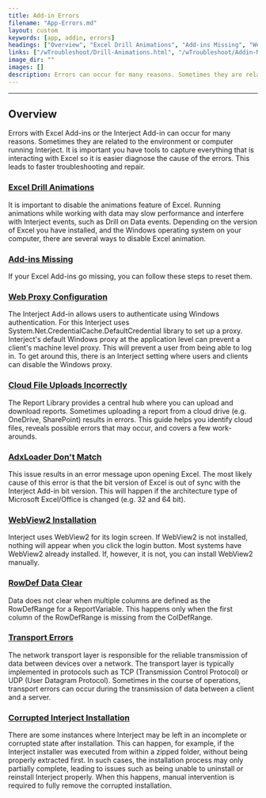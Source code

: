 ```yaml
---
title: Add-in Errors
filename: "App-Errors.md"
layout: custom
keywords: [app, addin, errors]
headings: ["Overview", "Excel Drill Animations", "Add-ins Missing", "Web Proxy Configuration", "Cloud File Uploads Incorrectly", "AdxLoader Don't Match", "WebView2 Installation", "RowDef Data Clear", "Transport Errors", "Corrupted Interject Installation"]
links: ["/wTroubleshoot/Drill-Animations.html", "/wTroubleshoot/Addin-Missing.html", "/wTroubleshoot/WebProxy.html", "/wTroubleshoot/Cloud-File.html", "/wTroubleshoot/AdxLoader.html", "/wTroubleshoot/WebView2.html", "/wTroubleshoot/RowDefClear.html", "/wTroubleshoot/Transport-Errors.html", "/wTroubleshoot/CorruptedInstallation.html"]
image_dir: ""
images: []
description: Errors can occur for many reasons. Sometimes they are related to the environment or computer running Interject. It is important you have tools to capture everything that is interacting with Excel so, it is easier diagnose the cause of errors. This leads to faster troubleshooting and repair.
---
```

* * *

## Overview

Errors with Excel Add-ins or the Interject Add-in can occur for many reasons. Sometimes they are related to the environment or computer running Interject. It is important you have tools to capture everything that is interacting with Excel so it is easier diagnose the cause of the errors. This leads to faster troubleshooting and repair.

### [Excel Drill Animations](/wTroubleshoot/Drill-Animations.html)

It is important to disable the animations feature of Excel. Running animations while working with data may slow performance and interfere with Interject events, such as Drill on Data events. Depending on the version of Excel you have installed, and the Windows operating system on your computer, there are several ways to disable Excel animation.

### [Add-ins Missing](/wTroubleshoot/Addin-Missing.html)

If your Excel Add-ins go missing, you can follow these steps to reset them.

### [Web Proxy Configuration](/wTroubleshoot/WebProxy.html)

The Interject Add-in allows users to authenticate using Windows authentication. For this Interject uses System.Net.CredentialCache.DefaultCredential library to set up a proxy. Interject's default Windows proxy at the application level can prevent a client's machine level proxy. This will prevent a user from being able to log in. To get around this, there is an Interject setting where users and clients can disable the Windows proxy.

### [Cloud File Uploads Incorrectly](/wTroubleshoot/Cloud-File.html)

The Report Library provides a central hub where you can upload and download reports. Sometimes uploading a report from a cloud drive (e.g. OneDrive, SharePoint) results in errors. This guide helps you identify cloud files, reveals possible errors that may occur, and covers a few work-arounds.

### [AdxLoader Don't Match](/wTroubleshoot/AdxLoader.html)

This issue results in an error message upon opening Excel. The most likely cause of this error is that the bit version of Excel is out of sync with the Interject Add-in bit version. This will happen if the architecture type of Microsoft Excel/Office is changed (e.g. 32 and 64 bit).

### [WebView2 Installation](/wTroubleshoot/WebView2.html)

Interject uses WebView2 for its login screen. If WebView2 is not installed, nothing will appear when you click the login button. Most systems have WebView2 already installed. If, however, it is not, you can install WebView2 manually.

### [RowDef Data Clear](/wTroubleshoot/RowDefClear.html)

Data does not clear when multiple columns are defined as the RowDefRange for a ReportVariable. This happens only when the first column of the RowDefRange is missing from the ColDefRange.

### [Transport Errors](/wTroubleshoot/Transport-Errors.html)

The network transport layer is responsible for the reliable transmission of data between devices over a network. The transport layer is typically implemented in protocols such as TCP (Transmission Control Protocol) or UDP (User Datagram Protocol). Sometimes in the course of operations, transport errors can occur during the transmission of data between a client and a server.

### [Corrupted Interject Installation](/wTroubleshoot/CorruptedInstallation.html)

There are some instances where Interject may be left in an incomplete or corrupted state after installation. This can happen, for example, if the Interject installer was executed from within a zipped folder, without being properly extracted first. In such cases, the installation process may only partially complete, leading to issues such as being unable to uninstall or reinstall Interject properly. When this happens, manual intervention is required to fully remove the corrupted installation.
